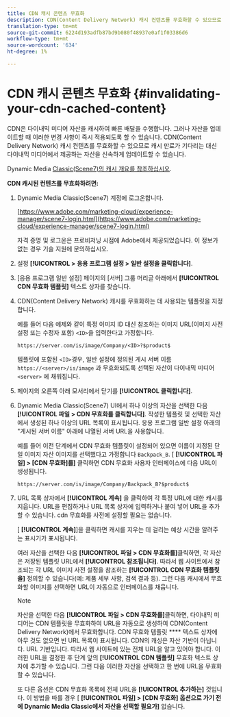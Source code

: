 ```yaml
---
title: CDN 캐시 콘텐츠 무효화
description: CDN(Content Delivery Network) 캐시 컨텐츠를 무효화할 수 있으므로 캐시 만료가 기다리는 대신 다이내믹 미디어에서 제공하는 자산을 신속하게 업데이트할 수 있습니다.
translation-type: tm+mt
source-git-commit: 6224d193adfb87bd9b080f48937e0af1f03386d6
workflow-type: tm+mt
source-wordcount: '634'
ht-degree: 1%

---
```



# CDN 캐시 콘텐츠 무효화 {#invalidating-your-cdn-cached-content}

CDN은 다이내믹 미디어 자산을 캐시하여 빠른 배달을 수행합니다. 그러나 자산을 업데이트할 때 이러한 변경 사항이 즉시 적용되도록 할 수 있습니다. CDN(Content Delivery Network) 캐시 컨텐츠를 무효화할 수 있으므로 캐시 만료가 기다리는 대신 다이내믹 미디어에서 제공하는 자산을 신속하게 업데이트할 수 있습니다.

Dynamic Media [Classic(Scene7)의 캐시 개요를 참조하십시오](https://helpx.adobe.com/experience-manager/scene7/kb/base/caching-questions/scene7-caching-overview.html).

**CDN 캐시된 컨텐츠를 무효화하려면:**

1. Dynamic Media Classic(Scene7) 계정에 로그온합니다.

   [https://www.adobe.com/marketing-cloud/experience-manager/scene7-login.html](https://www.adobe.com/marketing-cloud/experience-manager/scene7-login.html)

   자격 증명 및 로그온은 프로비저닝 시점에 Adobe에서 제공되었습니다. 이 정보가 없는 경우 기술 지원에 문의하십시오.

1. 설정 **[!UICONTROL > 응용 프로그램 설정 > 일반 설정을 클릭합니다]**.
1. [응용 프로그램 일반 설정] 페이지의 [서버] 그룹 머리글 아래에서 **[!UICONTROL CDN 무효화 템플릿]** 텍스트 상자를 찾습니다.

1. CDN(Content Delivery Network) 캐시를 무효화하는 데 사용되는 템플릿을 지정합니다.

   예를 들어 다음 예제와 같이 특정 이미지 ID 대신 참조하는 이미지 URL(이미지 사전 설정 또는 수정자 포함) `<ID>`을 입력한다고 가정합니다.

   `https://server.com/is/image/Company/<ID>?$product$`

   템플릿에 포함된 `<ID>`경우, 일반 설정에 정의된 게시 서버 이름 `https://<server>/is/image` 과 무효화되도록 선택된 자산이 다이내믹 미디어 `<server>` 에 채워집니다.

1. 페이지의 오른쪽 아래 모서리에서 닫기를 **[!UICONTROL 클릭합니다]**.
1. Dynamic Media Classic(Scene7) UI에서 하나 이상의 자산을 선택한 다음 **[!UICONTROL 파일 > CDN 무효화를 클릭합니다]**. 작성한 템플릿 및 선택한 자산에서 생성된 하나 이상의 URL 목록이 표시됩니다. 응용 프로그램 일반 설정 아래의 &quot;게시된 서버 이름&quot; 아래에 나열된 서버 URL을 사용합니다.

   예를 들어 이전 단계에서 CDN 무효화 템플릿이 설정되어 있으면 이름이 지정된 단일 이미지 자산 이미지를 선택했다고 가정합니다 `Backpack_B`. [ **[!UICONTROL 파일] > [CDN 무효화]를]** 클릭하면 CDN 무효화 사용자 인터페이스에 다음 URL이 생성됩니다.

   `https://server.com/is/image/Company/Backpack_B?$product$`

1. URL 목록 상자에서 **[!UICONTROL 계속]** 을 클릭하여 각 특정 URL에 대한 캐시를 지웁니다. URL을 편집하거나 URL 목록 상자에 입력하거나 붙여 넣어 URL을 추가할 수 있습니다. cdn 무효화를 사전에 설정할 필요는 없습니다.

   [ **[!UICONTROL 계속]**]을 클릭하면 캐시를 지우는 데 걸리는 예상 시간을 알려주는 표시기가 표시됩니다.

   여러 자산을 선택한 다음 **[!UICONTROL 파일 > CDN 무효화를]**&#x200B;클릭하면, 각 자산은 저장된 템플릿 URL에서 **[!UICONTROL 참조됩니다]**. 따라서 웹 사이트에서 참조되는 각 URL 이미지 사전 설정을 참조하는 **[!UICONTROL CDN 무효화 템플릿을]** 정의할 수 있습니다(예: 제품 세부 사항, 검색 결과 등). 그런 다음 캐시에서 무효화할 이미지를 선택하면 URL이 자동으로 인터페이스를 채웁니다.

   >[!NOTE]
   >
   >자산을 선택한 다음 **[!UICONTROL 파일 > CDN 무효화를]**&#x200B;클릭하면, 다이내믹 미디어는 CDN 템플릿을 무효화하여 URL을 자동으로 생성하여 CDN(Content Delivery Network)에서 무효화합니다. CDN 무효화 템플릿 **** 텍스트 상자에 아무 것도 없으면 빈 URL 목록이 표시됩니다. CDN의 캐싱은 자산 기반이 아닙니다. URL 기반입니다. 따라서 웹 사이트에 있는 전체 URL을 알고 있어야 합니다. 이러한 URL을 결정한 후 단계 앞의 **[!UICONTROL CDN 템플릿]** 무효화 텍스트 상자에 추가할 수 있습니다. 그런 다음 이러한 자산을 선택하고 한 번에 URL을 무효화할 수 있습니다.
   >
   >또 다른 옵션은 CDN 무효화 목록에 전체 URL을 **[!UICONTROL 추가하는]** 것입니다. 이 방법을 따를 경우 [ **[!UICONTROL 파일] > [CDN 무효화] 옵션으로 가기 전에 Dynamic Media Classic에서 자산을 선택할 필요가]** 없습니다.

